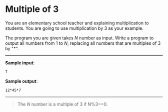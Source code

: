 # Multiple of 3

You are an elementary school teacher and explaining multiplication to students. You are going to use multiplication by 3 as your example.

The program you are given takes _N_ number as input. Write a program to output all numbers from 1 to _N_, replacing all numbers that are multiples of 3 by "*".

---

**Sample input**: 
```
7
```

**Sample output**: 
```
12*45*7
```

---

>The _N_ number is a multiple of 3 if N%3==0.
